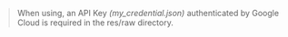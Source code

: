 > When using, an API Key *(my_credential.json)* authenticated by Google Cloud is required in the res/raw directory.
